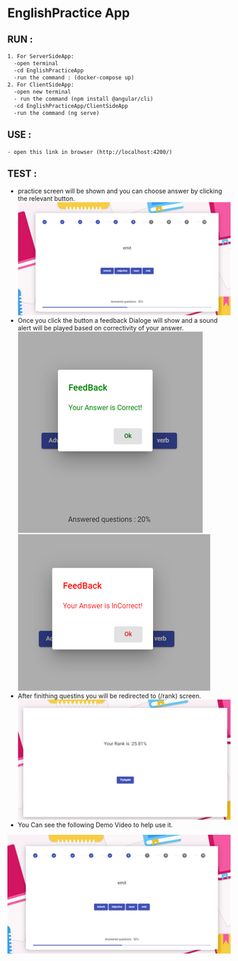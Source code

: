 # EnglishPractice App

## RUN : 
    1. For ServerSideApp:
      -open terminal
      -cd EnglishPracticeApp
      -run the command : (docker-compose up)
    2. For ClientSideApp:
      -open new terminal
      - run the command (npm install @angular/cli)
      -cd EnglishPracticeApp/ClientSideApp
      -run the command (ng serve)
## USE : 
    - open this link in browser (http://localhost:4200/)
    
## TEST :
  - practice screen will be shown and you can choose answer by clicking the relevant button.
   ![alt text](https://github.com/hadeelsameh/EnglishPracticeApp/blob/main/TestResults/practiceView-progressBar.PNG)
  - Once you click the button a feedback Dialoge will show and a sound alert will be played based on correctivity of your answer.
  ![alt text](https://github.com/hadeelsameh/EnglishPracticeApp/blob/main/TestResults/CorrectAnswerCase.PNG)
  ![alt text](https://github.com/hadeelsameh/EnglishPracticeApp/blob/main/TestResults/wrongAnswerCase.PNG)
  - After finithing questins you will be redirected to (/rank) screen.
  ![alt text](https://github.com/hadeelsameh/EnglishPracticeApp/blob/main/TestResults/ranlScreen.PNG)
  - You Can see the following Demo Video to help use it.

[![alt text](https://github.com/hadeelsameh/EnglishPracticeApp/blob/main/TestResults/practiceView-progressBar.PNG)](https://drive.google.com/file/d/1KMAaKO4jjoQRB2jRmSdIa-RHSLbORwUC/view?usp=sharing)

  
  
